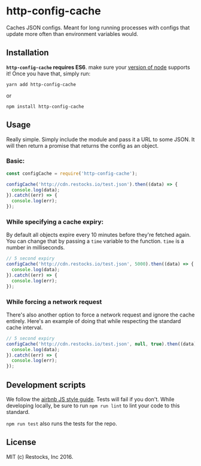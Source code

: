 # http-config-cache
Caches JSON configs. Meant for long running processes with configs that update more often than environment variables would.

## Installation 

**`http-config-cache` requires ES6**. make sure your [version of node](http://node.green) supports it! Once you have that, simply run:

`yarn add http-config-cache`

or 

`npm install http-config-cache`

## Usage

Really simple. Simply include the module and pass it a URL to some JSON. It will then return a promise that returns the config as an object.


### Basic:

```js
const configCache = require('http-config-cache');

configCache('http://cdn.restocks.io/test.json').then((data) => {
  console.log(data);
}).catch((err) => {
  console.log(err);
});
```

### While specifying a cache expiry:

By default all objects expire every 10 minutes before they're fetched again. You can change that by passing a `time` variable to the function. `time` is a number in milliseconds.

```js
// 5 second expiry
configCache('http://cdn.restocks.io/test.json', 5000).then((data) => {
  console.log(data);
}).catch((err) => {
  console.log(err);
});
```

### While forcing a network request

There's also another option to force a network request and ignore the cache entirely. Here's an example of doing that while respecting the standard cache interval.

```js
// 5 second expiry
configCache('http://cdn.restocks.io/test.json', null, true).then((data) => {
  console.log(data);
}).catch((err) => {
  console.log(err);
});
```

## Development scripts

We follow the [airbnb JS style guide](https://github.com/airbnb/javascript). Tests will fail if you don't. While developing locally, be sure to run `npm run lint` to lint your code to this standard.

`npm run test` also runs the tests for the repo.

## License

MIT (c) Restocks, Inc 2016.

